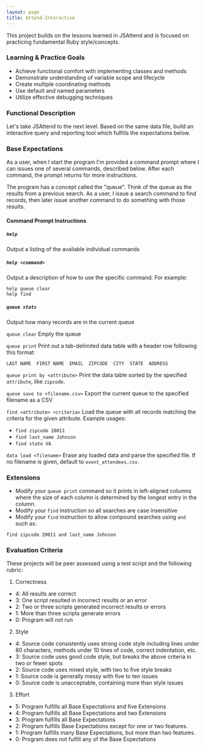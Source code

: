 ```yaml
---
layout: page
title: Attend-Interactive
---
```


This project builds on the lessons learned in JSAttend and is focused on practicing fundamental Ruby style/concepts.

### Learning & Practice Goals

* Achieve functional comfort with implementing classes and methods
* Demonstrate understanding of variable scope and lifecycle
* Create multiple coordinating methods
* Use default and named parameters
* Utilize effective debugging techniques

### Functional Description

Let's take JSAttend to the next level. Based on the same data file, build an interactive query and reporting tool which fulfills the expectations below.

### Base Expectations

As a user, when I start the program I'm provided a command prompt where I can issues one of several commands, described below. After each command, the prompt returns for more instructions.

The program has a concept called the "queue". Think of the queue as the results from a previous search. As a user, I issue a search command to find records, then later issue another command to do something with those results.

#### Command Prompt Instructions

##### `help`

Output a listing of the available individual commands
 
##### `help <command>`

Output a description of how to use the specific command. For example:

```
help queue clear
help find
```

##### `queue stats`
Output how many records are in the current queue

`queue clear`
Empty the queue

`queue print`
Print out a tab-delimited data table with a header row following this format:

```
LAST NAME  FIRST NAME  EMAIL  ZIPCODE  CITY  STATE  ADDRESS
```

`queue print by <attribute>`
Print the data table sorted by the specified `attribute`, like `zipcode`.

`queue save to <filename.csv>`
Export the current queue to the specified filename as a CSV


`find <attribute> <criteria>`
Load the queue with all records matching the criteria for the given attribute. Example usages:

* `find zipcode 20011`
* `find last_name Johnson`
* `find state VA`

`data load <filename>`
Erase any loaded data and parse the specified file. If no filename is given, default to `event_attendees.csv`.

### Extensions

* Modify your `queue print` command so it prints in left-aligned columns where the size of each column is determined by the longest entry in the column.
* Modify your `find` instruction so all searches are case insensitive
* Modify your `find` instruction to allow compound searches using `and` such as:

```
find zipcode 20011 and last_name Johnson
```

### Evaluation Criteria

These projects will be peer assessed using a test script and the following rubric:

1. Correctness
  * 4: All results are correct
  * 3: One script resulted in incorrect results or an error
  * 2: Two or three scripts generated incorrect results or errors
  * 1: More than three scripts generate errors
  * 0: Program will not run
2. Style
  * 4: Source code consistently uses strong code style including lines under 80 characters, methods under 10 lines of code, correct indentation, etc.
  * 3: Source code uses good code style, but breaks the above criteria in two or fewer spots
  * 2: Source code uses mixed style, with two to five style breaks
  * 1: Source code is generally messy with five to ten issues
  * 0: Source code is unacceptable, containing more than style issues
3. Effort
  * 5: Program fulfills all Base Expectations and five Extensions
  * 4: Program fulfills all Base Expectations and two Extensions
  * 3: Program fulfills all Base Expectations
  * 2: Program fulfills Base Expectations except for one or two features.
  * 1: Program fulfills many Base Expectations, but more than two features.
  * 0: Program does not fulfill any of the Base Expectations
